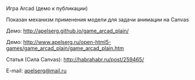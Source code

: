 ﻿Игра Arcad (демо к публикации)

Показан механизм применения модели для задачи анимации на Canvas

Демо: http://apelserg.github.io/game_arcad_plain/

Демо: http://www.apelserg.ru/open-html5-games/game_arcad_plain/game_arcad_plain.htm

Статья (Сила Canvas): http://habrahabr.ru/post/259465/

E-mail: apelserg@mail.ru
